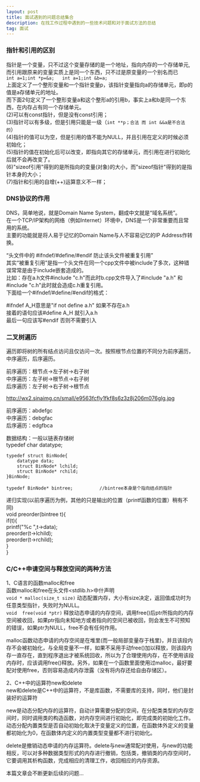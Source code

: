 ```yaml
---
layout: post
title: 面试遇到的问题总结集合
description: 在找工作过程中遇到的一些技术问题和对于面试方法的总结
tag: 面试
---
```

### 指针和引用的区别
指针是一个变量，只不过这个变量存储的是一个地址，指向内存的一个存储单元,而引用跟原来的变量实质上是同一个东西，只不过是原变量的一个别名而已  
`int a=1;int *p=&a;  
int a=1;int &b=a;`  
上面定义了一个整形变量和一个指针变量p，该指针变量指向a的存储单元，即p的值是a存储单元的地址。  
而下面2句定义了一个整形变量a和这个整形a的引用b，事实上a和b是同一个东西，在内存占有同一个存储单元。  
(2)可以有const指针，但是没有const引用；  
(3)指针可以有多级，但是引用只能是一级（`int **p；合法 而 int &&a是不合法的`）  
(4)指针的值可以为空，但是引用的值不能为NULL，并且引用在定义的时候必须初始化；  
(5)指针的值在初始化后可以改变，即指向其它的存储单元，而引用在进行初始化后就不会再改变了。  
(6)"sizeof引用"得到的是所指向的变量(对象)的大小，而"sizeof指针"得到的是指针本身的大小；  
(7)指针和引用的自增(++)运算意义不一样；

### DNS协议的作用
DNS，简单地说，就是Domain Name System，翻成中文就是“域名系统”。  
在一个TCP/IP架构的网络（例如Internet）环境中，DNS是一个非常重要而且常用的系统。  
主要的功能就是将人易于记忆的Domain Name与人不容易记忆的IP Address作转换。  

“头文件中的 #ifndef/#define/#endif 防止该头文件被重复引用”  
其实“被重复引用”是指一个头文件在同一个cpp文件中被include了多次，这种错误常常是由于include嵌套造成的。  
比如：存在a.h文件#include "c.h"而此时b.cpp文件导入了#include "a.h" 和#include "c.h"此时就会造成c.h重复引用。  
下面给一个#ifndef/#define/#endif的格式：  

 #ifndef A_H意思是"if not define a.h"  如果不存在a.h  
 接着的语句应该#define A_H  就引入a.h  
 最后一句应该写#endif   否则不需要引入

### 二叉树遍历
遍历即将树的所有结点访问且仅访问一次。按照根节点位置的不同分为前序遍历，中序遍历，后序遍历。  

前序遍历：根节点->左子树->右子树  
中序遍历：左子树->根节点->右子树  
后序遍历：左子树->右子树->根节点  

http://wx2.sinaimg.cn/small/e9563fcfly1fkf8s6z3z8j206m076glg.jpg  

前序遍历：abdefgc  
中序遍历：debgfac  
后序遍历：edgfbca  

数据结构：一般以链表存储树  
    typedef char datatype;  

    typedef struct BinNode{  
        datatype data;  
        struct BinNode* lchild;  
        struct BinNode* rchild;  
    }BinNode;  

    typedef BinNode* bintree;          //bintree本身是个指向结点的指针  

递归实现(以前序遍历为例，其他的只是输出的位置（printf函数的位置）稍有不同)  
    void preorder(bintree t){  
        if(t){  
            printf("%c ",t->data);  
            preorder(t->lchild);  
            preorder(t->rchild);  
        }  
    }


### C/C++申请空间与释放空间的两种方法  
1、C语言的函数malloc和free  
     函数malloc和free在头文件<stdlib.h>中什声明  
     `void * malloc(size_t size)`     动态配置内存，大小有size决定，返回值成功时为任意类型指针，失败时为NULL。   
     `void  free(void *ptr)`        释放动态申请的内存空间，调用free()后ptr所指向的内存空间被收回，如果ptr指向未知地方或者指向的空间已被收回，则会发生不可预知的错误，如果ptr为NULL，free不会有任何作用。  

  malloc函数动态申请的内存空间是在堆里(而一般局部变量存于栈里)，并且该段内存不会被初始化，与全局变量不一样，如果不采用手动free()加以释放，则该段内存一直存在，直到程序退出才被系统回收，所以为了合理使用内存，在不使用该段内存时，应该调用free()释放。另外，如果在一个函数里面使用过malloc，最好要配对使用free，否则容易造成内存泄露（没有将内存还给自由存储区）。  

2、C++中的运算符new和delete  
      new和delete是C++中的运算符，不是库函数，不需要库的支持，同时，他们是封装好的运算符  

new是动态分配内存的运算符，自动计算需要分配的空间，在分配类类型的内存空间时，同时调用类的构造函数，对内存空间进行初始化，即完成类的初始化工作。动态分配内置类型是否自动初始化取决于变量定义的位置，在函数体外定义的变量都初始化为0，在函数体内定义的内置类型变量都不进行初始化。

delete是撤销动态申请的内存运算符。delete与new通常配对使用，与new的功能相反，可以对多种数据类型形式的内存进行撤销，包括类，撤销类的内存空间时，它要调用其析构函数，完成相应的清理工作，收回相应的内存资源。




 本篇文章会不断更新后续的问题...
